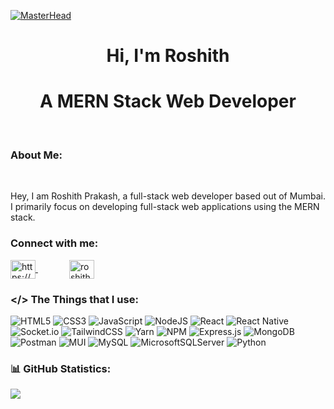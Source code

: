 [![MasterHead](https://res.cloudinary.com/do8rpl9l4/image/upload/v1708359704/Github%20readme/linkedin_banner_current_uszul8.png)](https://github.com/roshith-prakash)

<h1 align="center">Hi, I'm Roshith</h1>
<h1 align="center">A MERN Stack Web Developer</h1>
<br>

### About Me:

<br/>
<p>
Hey, I am Roshith Prakash, a full-stack web developer based out of Mumbai. I primarily focus on developing full-stack web applications using the MERN stack. 
</p>

<h3 align="left">Connect with me:</h3>
<p align="left">
<a href="https://www.linkedin.com/in/roshith-prakash" target="blank">
    <img align="center" src="https://raw.githubusercontent.com/rahuldkjain/github-profile-readme-generator/master/src/images/icons/Social/linked-in-alt.svg" alt="https://www.linkedin.com/in/roshith-prakash" height="30" width="40" />
</a>
<a href="mailto:roshithprakash07@gmail.com" target="blank" style="margin-left:50px">
    <img align="center" src="https://res.cloudinary.com/do8rpl9l4/image/upload/v1708360066/Github%20readme/tssiox9knhu5aemugrko.png" alt="roshithprakash07@gmail.com" height="30" width="40" />
</a>

### </> The Things that I use:

![HTML5](https://img.shields.io/badge/html5-%23E34F26.svg?style=flat-square&logo=html5&logoColor=white)
![CSS3](https://img.shields.io/badge/css3-%231572B6.svg?style=flat-square&logo=css3&logoColor=white)
![JavaScript](https://img.shields.io/badge/javascript-%23323330.svg?style=flat-square&logo=javascript&logoColor=%23F7DF1E)
![NodeJS](https://img.shields.io/badge/node.js-6DA55F?style=flat-square&logo=node.js&logoColor=white)
![React](https://img.shields.io/badge/react-%2320232a.svg?style=flat-square&logo=react&logoColor=%2361DAFB)
![React Native](https://img.shields.io/badge/react_native-%2320232a.svg?style=flat-square&logo=react&logoColor=%2361DAFB)
![Socket.io](https://img.shields.io/badge/Socket.io-black?style=flat-square&logo=socket.io&badgeColor=010101)
![TailwindCSS](https://img.shields.io/badge/tailwindcss-%2338B2AC.svg?style=flat-square&logo=tailwind-css&logoColor=white)
![Yarn](https://img.shields.io/badge/yarn-%232C8EBB.svg?style=flat-square&logo=yarn&logoColor=white)
![NPM](https://img.shields.io/badge/NPM-%23CB3837.svg?style=flat-square&logo=npm&logoColor=white)
![Express.js](https://img.shields.io/badge/express.js-%23404d59.svg?style=flat-square&logo=express&logoColor=%2361DAFB)
![MongoDB](https://img.shields.io/badge/MongoDB-%234ea94b.svg?style=flat-square&logo=mongodb&logoColor=white)
![Postman](https://img.shields.io/badge/Postman-FF6C37?style=flat-square&logo=postman&logoColor=white)
![MUI](https://img.shields.io/badge/MUI-%230081CB.svg?style=flat-square&logo=mui&logoColor=white)
![MySQL](https://img.shields.io/badge/mysql-%2300000f.svg?style=flat-square&logo=mysql&logoColor=white)
![MicrosoftSQLServer](https://img.shields.io/badge/Microsoft%20SQL%20Server-CC2927?style=flat-square&logo=microsoft%20sql%20server&logoColor=white)
![Python](https://img.shields.io/badge/python-3670A0?style=flat-square&logo=python&logoColor=ffdd54)

### 📊 GitHub Statistics:

![](https://github-readme-stats.vercel.app/api?username=roshith-prakash&theme=dark&hide_border=false&include_all_commits=false&count_private=true)
